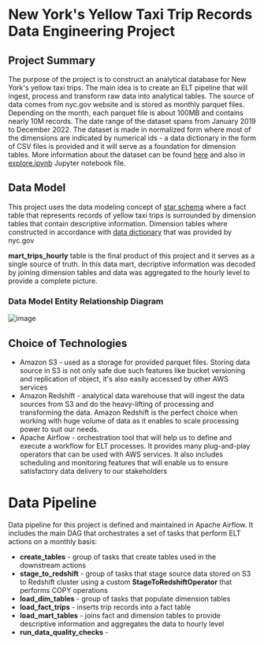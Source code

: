 # New York's Yellow Taxi Trip Records Data Engineering Project

## Project Summary
The purpose of the project is to construct an analytical database for New York's yellow taxi trips. The main idea is to create an ELT pipeline that will ingest, process and transform raw data into analytical tables. The source of data comes from nyc.gov website and is stored as monthly parquet files. Depending on the month, each parquet file is about 100MB and contains nearly 10M records. The date range of the dataset spans from January 2019 to December 2022. The dataset is made in normalized form where most of the dimensions are indicated by numerical ids - a data dictionary in the form of CSV files is provided and it will serve as a foundation for dimension tables. More information about the dataset can be found [here](https://www.nyc.gov/site/tlc/about/tlc-trip-record-data.page) and also in [explore.ipynb](https://github.com/adrian-pasek-prv/capstone-project-yellow-taxi/blob/main/explore.ipynb) Jupyter notebook file.

## Data Model
This project uses the data modeling concept of [star schema](https://www.databricks.com/glossary/star-schema) where a fact table that represents records of yellow taxi trips is surrounded by dimension tables that contain descriptive information. Dimension tables where constructed in accordance with [data dictionary](https://www.nyc.gov/assets/tlc/downloads/pdf/data_dictionary_trip_records_yellow.pdf) that was provided by nyc.gov

**mart_trips_hourly** table is the final product of this project and it serves as a single source of truth. In this data mart, decriptive information was decoded by joining dimension tables and data was aggregated to the hourly level to provide a complete picture.

### Data Model Entity Relationship Diagram
![image](https://github.com/adrian-pasek-prv/capstone-project-yellow-taxi/assets/99073144/248e3413-dc2e-497f-84a9-238da159ac9a)


## Choice of Technologies
* Amazon S3 - used as a storage for provided parquet files. Storing data source in S3 is not only safe due such features like bucket versioning and replication of object, it's also easily accessed by other AWS services
* Amazon Redshift - analytical data warehouse that will ingest the data sources from S3 and do the heavy-lifting of processing and transforming the data. Amazon Redshift is the perfect choice when working with huge volume of data as it enables to scale processing power to suit our needs.
* Apache Airflow - orchestration tool that will help us to define and execute a workflow for ELT processes. It provides many plug-and-play operators that can be used with AWS services. It also includes scheduling and monitoring features that will enable us to ensure satisfactory data delivery to our stakeholders

# Data Pipeline
Data pipeline for this project is defined and maintained in Apache Airflow. It includes the main DAG that orchestrates a set of tasks that perform ELT actions on a monthly basis:
* **create_tables** - group of tasks that create tables used in the downstream actions
* **stage_to_redshift** - group of tasks that stage source data stored on S3 to Redshift cluster using a custom **StageToRedshiftOperator** that performs COPY operations
* **load_dim_tables** - group of tasks that populate dimension tables
* **load_fact_trips** - inserts trip records into a fact table
* **load_mart_tables** - joins fact and dimension tables to provide descriptive information and aggregates the data to hourly level
* **run_data_quality_checks** - 
